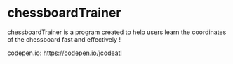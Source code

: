 # chessboardTrainer

chessboardTrainer is a program created to help users learn the coordinates of the chessboard fast and effectively !

codepen.io: https://codepen.io/jcodeatl
